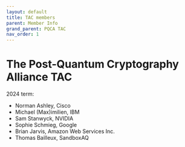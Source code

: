 ```yaml
---
layout: default
title: TAC members
parent: Member Info
grand_parent: PQCA TAC
nav_order: 1
---
```

[//]: # (SPDX-License-Identifier: CC-BY-4.0)

# The Post-Quantum Cryptography Alliance TAC

2024 term:

* Norman Ashley, Cisco
* Michael (Max)imilien, IBM
* Sam Stanwyck, NVIDIA
* Sophie Schmieg, Google
* Brian Jarvis, Amazon Web Services Inc.
* Thomas Bailleux, SandboxAQ
